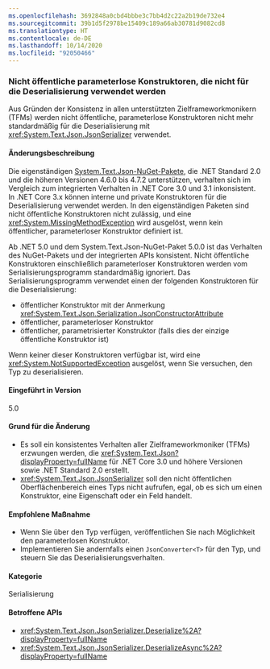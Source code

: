 ```yaml
---
ms.openlocfilehash: 3692848a0cbd4bbbe3c7bb4d2c22a2b19de732e4
ms.sourcegitcommit: 39b1d5f2978be15409c189a66ab30781d9082cd8
ms.translationtype: HT
ms.contentlocale: de-DE
ms.lasthandoff: 10/14/2020
ms.locfileid: "92050466"
---
```

### <a name="non-public-parameterless-constructors-not-used-for-deserialization"></a>Nicht öffentliche parameterlose Konstruktoren, die nicht für die Deserialisierung verwendet werden

Aus Gründen der Konsistenz in allen unterstützten Zielframeworkmonikern (TFMs) werden nicht öffentliche, parameterlose Konstruktoren nicht mehr standardmäßig für die Deserialisierung mit <xref:System.Text.Json.JsonSerializer> verwendet.

#### <a name="change-description"></a>Änderungsbeschreibung

Die eigenständigen [System.Text.Json-NuGet-Pakete](https://www.nuget.org/packages/System.Text.Json/), die .NET Standard 2.0 und die höheren Versionen 4.6.0 bis 4.7.2 unterstützen, verhalten sich im Vergleich zum integrierten Verhalten in .NET Core 3.0 und 3.1 inkonsistent. In .NET Core 3.x können interne und private Konstruktoren für die Deserialisierung verwendet werden. In den eigenständigen Paketen sind nicht öffentliche Konstruktoren nicht zulässig, und eine <xref:System.MissingMethodException> wird ausgelöst, wenn kein öffentlicher, parameterloser Konstruktor definiert ist.

Ab .NET 5.0 und dem System.Text.Json-NuGet-Paket 5.0.0 ist das Verhalten des NuGet-Pakets und der integrierten APIs konsistent. Nicht öffentliche Konstruktoren einschließlich parameterloser Konstruktoren werden vom Serialisierungsprogramm standardmäßig ignoriert. Das Serialisierungsprogramm verwendet einen der folgenden Konstruktoren für die Deserialisierung:

- öffentlicher Konstruktor mit der Anmerkung <xref:System.Text.Json.Serialization.JsonConstructorAttribute>
- öffentlicher, parameterloser Konstruktor
- öffentlicher, parametrisierter Konstruktor (falls dies der einzige öffentliche Konstruktor ist)

Wenn keiner dieser Konstruktoren verfügbar ist, wird eine <xref:System.NotSupportedException> ausgelöst, wenn Sie versuchen, den Typ zu deserialisieren.

#### <a name="version-introduced"></a>Eingeführt in Version

5.0

#### <a name="reason-for-change"></a>Grund für die Änderung

- Es soll ein konsistentes Verhalten aller Zielframeworkmoniker (TFMs) erzwungen werden, die <xref:System.Text.Json?displayProperty=fullName> für .NET Core 3.0 und höhere Versionen sowie .NET Standard 2.0 erstellt.
- <xref:System.Text.Json.JsonSerializer> soll den nicht öffentlichen Oberflächenbereich eines Typs nicht aufrufen, egal, ob es sich um einen Konstruktor, eine Eigenschaft oder ein Feld handelt.

#### <a name="recommended-action"></a>Empfohlene Maßnahme

- Wenn Sie über den Typ verfügen, veröffentlichen Sie nach Möglichkeit den parameterlosen Konstruktor.
- Implementieren Sie andernfalls einen `JsonConverter<T>` für den Typ, und steuern Sie das Deserialisierungsverhalten.

#### <a name="category"></a>Kategorie

Serialisierung

#### <a name="affected-apis"></a>Betroffene APIs

- <xref:System.Text.Json.JsonSerializer.Deserialize%2A?displayProperty=fullName>
- <xref:System.Text.Json.JsonSerializer.DeserializeAsync%2A?displayProperty=fullName>

<!--

#### Affected APIs

- `Overload:System.Text.Json.JsonSerializer.Deserialize`
- `Overload:System.Text.Json.JsonSerializer.DeserializeAsync`

-->
